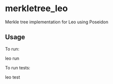 # merkletree_leo

Merkle tree implementation for Leo using Poseidon 

## Usage

To run:

leo run

To run tests:

leo test
